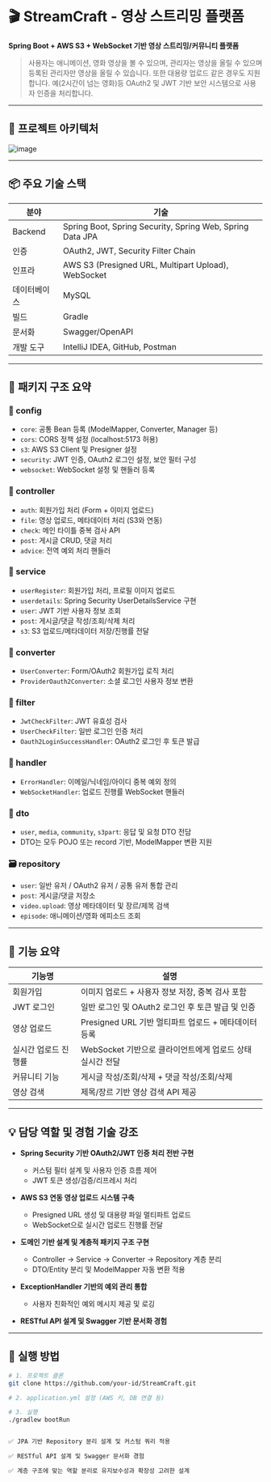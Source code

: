 




# 🎬 StreamCraft - 영상 스트리밍 플랫폼

**Spring Boot + AWS S3 + WebSocket 기반 영상 스트리밍/커뮤니티 플랫폼**

> 사용자는 애니메이션, 영화 영상을 볼 수 있으며,
> 관리자는 영상을 올릴 수 있으며 등록된 관리자만 영상을 올릴 수 있습니다.
> 또한 대용량 업로드 같은 경우도 지원합니다. 예(2시간이 넘는 영화)등
> OAuth2 및 JWT 기반 보안 시스템으로 사용자 인증을 처리합니다.

---

## 🧱 프로젝트 아키텍처

![image](https://github.com/user-attachments/assets/e6823bfe-bde4-4e7a-8ee5-e4a37a7a20dd)

---

## 📦 주요 기술 스택

| 분야         | 기술                                                                 |
|--------------|----------------------------------------------------------------------|
| Backend      | Spring Boot, Spring Security, Spring Web, Spring Data JPA            |
| 인증         | OAuth2, JWT, Security Filter Chain                                   |
| 인프라       | AWS S3 (Presigned URL, Multipart Upload), WebSocket                  |
| 데이터베이스 | MySQL                                                                 |
| 빌드         | Gradle                                                                |
| 문서화       | Swagger/OpenAPI                                                       |
| 개발 도구    | IntelliJ IDEA, GitHub, Postman                                        |

---

## 📁 패키지 구조 요약

### 🔧 config

- `core`: 공통 Bean 등록 (ModelMapper, Converter, Manager 등)
- `cors`: CORS 정책 설정 (localhost:5173 허용)
- `s3`: AWS S3 Client 및 Presigner 설정
- `security`: JWT 인증, OAuth2 로그인 설정, 보안 필터 구성
- `websocket`: WebSocket 설정 및 핸들러 등록

### 🧩 controller

- `auth`: 회원가입 처리 (Form + 이미지 업로드)
- `file`: 영상 업로드, 메타데이터 처리 (S3와 연동)
- `check`: 메인 타이틀 중복 검사 API
- `post`: 게시글 CRUD, 댓글 처리
- `advice`: 전역 예외 처리 핸들러

### 🧬 service

- `userRegister`: 회원가입 처리, 프로필 이미지 업로드
- `userdetails`: Spring Security UserDetailsService 구현
- `user`: JWT 기반 사용자 정보 조회
- `post`: 게시글/댓글 작성/조회/삭제 처리
- `s3`: S3 업로드/메타데이터 저장/진행률 전달

### 🧰 converter

- `UserConverter`: Form/OAuth2 회원가입 로직 처리
- `ProviderOauth2Converter`: 소셜 로그인 사용자 정보 변환

### 📡 filter

- `JwtCheckFilter`: JWT 유효성 검사
- `UserCheckFilter`: 일반 로그인 인증 처리
- `Oauth2LoginSuccessHandler`: OAuth2 로그인 후 토큰 발급

### 💬 handler

- `ErrorHandler`: 이메일/닉네임/아이디 중복 예외 정의
- `WebSocketHandler`: 업로드 진행률 WebSocket 핸들러

### 📄 dto

- `user`, `media`, `community`, `s3part`: 응답 및 요청 DTO 전담
- DTO는 모두 POJO 또는 record 기반, ModelMapper 변환 지원

### 🗃️ repository

- `user`: 일반 유저 / OAuth2 유저 / 공통 유저 통합 관리
- `post`: 게시글/댓글 저장소
- `video.upload`: 영상 메타데이터 및 장르/제목 검색
- `episode`: 애니메이션/영화 에피소드 조회

---

## 🚀 기능 요약

| 기능명              | 설명                                                                 |
|---------------------|----------------------------------------------------------------------|
| 회원가입            | 이미지 업로드 + 사용자 정보 저장, 중복 검사 포함                     |
| JWT 로그인          | 일반 로그인 및 OAuth2 로그인 후 토큰 발급 및 인증                     |
| 영상 업로드         | Presigned URL 기반 멀티파트 업로드 + 메타데이터 등록                 |
| 실시간 업로드 진행률 | WebSocket 기반으로 클라이언트에게 업로드 상태 실시간 전달              |
| 커뮤니티 기능        | 게시글 작성/조회/삭제 + 댓글 작성/조회/삭제                           |
| 영상 검색           | 제목/장르 기반 영상 검색 API 제공                                     |

---

## 💡 담당 역할 및 경험 기술 강조

- **Spring Security 기반 OAuth2/JWT 인증 처리 전반 구현**
  - 커스텀 필터 설계 및 사용자 인증 흐름 제어
  - JWT 토큰 생성/검증/리프레시 처리

- **AWS S3 연동 영상 업로드 시스템 구축**
  - Presigned URL 생성 및 대용량 파일 멀티파트 업로드
  - WebSocket으로 실시간 업로드 진행률 전달

- **도메인 기반 설계 및 계층적 패키지 구조 구현**
  - Controller → Service → Converter → Repository 계층 분리
  - DTO/Entity 분리 및 ModelMapper 자동 변환 적용

- **ExceptionHandler 기반의 예외 관리 통합**
  - 사용자 친화적인 예외 메시지 제공 및 로깅

- **RESTful API 설계 및 Swagger 기반 문서화 경험**

---

## 🧪 실행 방법

```bash
# 1. 프로젝트 클론
git clone https://github.com/your-id/StreamCraft.git

# 2. application.yml 설정 (AWS 키, DB 연결 등)

# 3. 실행
./gradlew bootRun


✅ JPA 기반 Repository 분리 설계 및 커스텀 쿼리 적용

✅ RESTful API 설계 및 Swagger 문서화 경험

✅ 계층 구조에 맞는 역할 분리로 유지보수성과 확장성 고려한 설계
